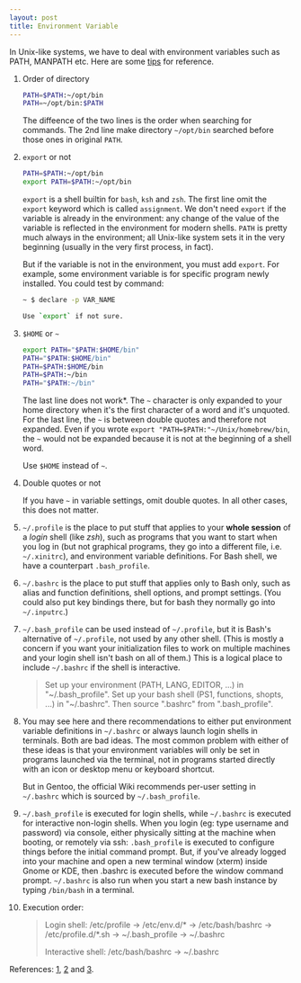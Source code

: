 ```yaml
---
layout: post
title: Environment Variable
---
```


In Unix-like systems, we have to deal with environment variables such as PATH, MANPATH etc. Here are some [tips](http://mywiki.wooledge.org/DotFiles) for reference.

1. Order of directory

   ```bash
   PATH=$PATH:~/opt/bin
   PATH=~/opt/bin:$PATH
   ```

   The diffeence of the two lines is the order when searching for commands. The 2nd line make directory `~/opt/bin` searched before those ones in original `PATH`.
2. `export` or not

   ```bash
   PATH=$PATH:~/opt/bin
   export PATH=$PATH:~/opt/bin
   ```

   `export` is a shell builtin for `bash`, `ksh` and `zsh`.  The first line omit the `export` keyword which is called `assignment`. We don't need `export` if the variable is already in the environment: any change of the value of the variable is reflected in the environment for modern shells. `PATH` is pretty much always in the environment; all Unix-like system sets it in the very beginning (usually in the very first process, in fact).

   But if the variable is not in the environment, you must add `export`. For example, some environment variable is for specific program newly installed. You could test by command:
   
   ```bash
   ~ $ declare -p VAR_NAME

   Use `export` if not sure.
3. `$HOME` or `~`

   ```bash
   export PATH="$PATH:$HOME/bin"
   PATH="$PATH:$HOME/bin"
   PATH=$PATH:$HOME/bin
   PATH=$PATH:~/bin
   PATH="$PATH:~/bin"
   ```

   The last line does not work*. The `~` character is only expanded to your home directory when it's the first character of a word and it's unquoted. For the last line, the `~` is between double quotes and therefore not expanded. Even if you wrote `export "PATH=$PATH:"~/Unix/homebrew/bin`, the `~` would not be expanded because it is not at the beginning of a shell word.

   Use `$HOME` instead of `~`.
4. Double quotes or not

    If you have `~` in variable settings, omit double quotes. In all other cases, this does not matter.
5. `~/.profile` is the place to put stuff that applies to your **whole session** of a *login* shell (like *zsh*), such as programs that you want to start when you log in (but not graphical programs, they go into a different file, i.e. `~/.xinitrc`), and environment variable definitions. For Bash shell, we have a counterpart `.bash_profile`.
6. `~/.bashrc` is the place to put stuff that applies only to Bash only, such as alias and function definitions, shell options, and prompt settings. (You could also put key bindings there, but for bash they normally go into `~/.inputrc`.)
7. `~/.bash_profile` can be used instead of `~/.profile`, but it is Bash's alternative of `~/.profile`, not used by any other shell. (This is mostly a concern if you want your initialization files to work on multiple machines and your login shell isn't bash on all of them.) This is a logical place to include `~/.bashrc` if the shell is interactive.

   >Set up your environment (PATH, LANG, EDITOR, ...) in "~/.bash\_profile". Set up your bash shell (PS1, functions, shopts, ...) in "~/.bashrc". Then source ".bashrc" from ".bash_profile".

8. You may see here and there recommendations to either put environment variable definitions in `~/.bashrc` or always launch login shells in terminals. Both are bad ideas. The most common problem with either of these ideas is that your environment variables will only be set in programs launched via the terminal, not in programs started directly with an icon or desktop menu or keyboard shortcut.

   But in Gentoo, the official Wiki recommends per-user setting in `~/.bashrc` which is sourced by `~/.bash_profile`.
9. `~/.bash_profile` is executed for login shells, while `~/.bashrc` is executed for interactive non-login shells. When you login (eg: type username and password) via console, either physically sitting at the machine when booting, or remotely via ssh: `.bash_profile` is executed to configure things before the initial command prompt. But, if you've already logged into your machine and open a new terminal window (xterm) inside Gnome or KDE, then .bashrc is executed before the window command prompt. `~/.bashrc` is also run when you start a new bash instance by typing `/bin/bash` in a terminal.
10. Execution order:

    >Login shell: /etc/profile -> /etc/env.d/* -> /etc/bash/bashrc -> /etc/profile.d/*.sh -> ~/.bash_profile -> ~/.bashrc
    >
    >Interactive shell: /etc/bash/bashrc -> ~/.bashrc

References: [1], [2] and [3].

[1]:http://unix.stackexchange.com/a/26059
[2]:http://superuser.com/a/183980
[3]:http://unix.stackexchange.com/a/25704
